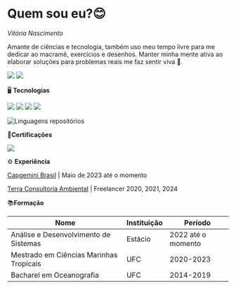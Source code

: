 # Quem sou eu?😊
 
*Vitória Nascimento*

Amante de ciências e tecnologia, também uso meu tempo livre para me dedicar ao macramê, exercícios e desenhos. Manter minha mente ativa ao elaborar soluções para problemas reais me faz sentir viva 🌱.

[![](https://img.shields.io/badge/LinkedIn-0077B5?style=for-the-badge&logo=linkedin&logoColor=white)](https://www.linkedin.com/in/vivanascimento/)
[![](https://img.shields.io/badge/Gmail-D14836?style=for-the-badge&logo=gmail&logoColor=white)](https://mail.google.com/mail/u/0/vivanascimento2020@gmail.com)



🖥️ **Tecnologias**

![](https://img.shields.io/badge/Java-ED8B00?style=for-the-badge&logo=java&logoColor=white)
![](https://img.shields.io/badge/Spring-D8B012?style=for-the-badge&logo=java&logoColor=white)
![](https://img.shields.io/badge/SQL-DB012?style=for-the-badge&logo=java&logoColor=white)
![](https://img.shields.io/badge/Phyton-DB0122?style=for-the-badge&logo=java&logoColor=white)

![Linguagens repositórios](https://github-readme-stats.vercel.app/api/top-langs/?username=VDocean&layout=compact)

**📑Certificações**

[![](https://img.shields.io/badge/AWS-012?style=for-the-badge&logo=java&logoColor=white)](https://drive.google.com/file/d/1SNrUkA9c1G9HVvbhFUdh0-O2jtf5USuL/view?usp=sharing)

⚙️ **Experiência**

[Capgemini Brasil](https://www.capgemini.com/br-pt/)
| Maio de 2023 até o momento

[Terra Consultoria Ambiental](https://terraconsult.com.br/)
| Freelancer 2020, 2021, 2024


📚**Formação**

| Nome | Instituição  | Período
|-------|---------|----------|
|Análise e Desenvolvimento de Sistemas | Estácio| 2022 até o momento|
|Mestrado em Ciências Marinhas Tropicais| UFC |2020-2023|
|Bacharel em Oceanografia| UFC| 2014-2019|
